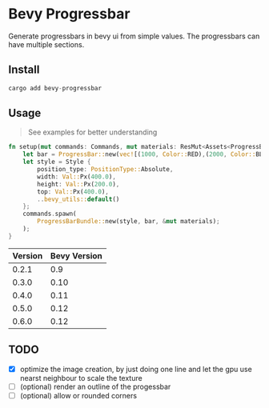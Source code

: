 # Bevy Progressbar

Generate progressbars in bevy ui from simple values. The progressbars can have multiple sections.

## Install

```rust
cargo add bevy-progressbar
```

## Usage

> See examples for better understanding

```rust
fn setup(mut commands: Commands, mut materials: ResMut<Assets<ProgressBarMaterial>>) {
    let bar = ProgressBar::new(vec![(1000, Color::RED),(2000, Color::BLUE),(4000, Color::GREEN)]);
    let style = Style {
        position_type: PositionType::Absolute,
        width: Val::Px(400.0),
        height: Val::Px(200.0),
        top: Val::Px(400.0),
        ..bevy_utils::default()
    };
    commands.spawn(
        ProgressBarBundle::new(style, bar, &mut materials);
    );
}
```

| Version | Bevy Version |
|---------|--------------|
| 0.2.1   | 0.9          |
| 0.3.0   | 0.10         |
| 0.4.0   | 0.11         |
| 0.5.0   | 0.12         |
| 0.6.0   | 0.12         |

## TODO
- [x] optimize the image creation, by just doing one line and let the gpu use nearst neighbour to scale the texture
- [ ] (optional) render an outline of the progessbar 
- [ ] (optional) allow or rounded corners
